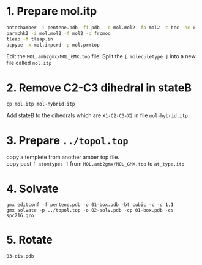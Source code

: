 # 1. Prepare mol.itp
```bash
antechamber -i pentene.pdb -fi pdb  -o mol.mol2 -fo mol2 -c bcc -nc 0
parmchk2 -i mol.mol2 -f mol2 -o frcmod
tleap -f tleap.in
acpype -x mol.inpcrd -p mol.prmtop 
```
Edit the `MOL.amb2gmx/MOL_GMX.top` file. Split the `[ moleculetype ]` into a new file called `mol.itp`
# 2. Remove C2-C3 dihedral in stateB
```
cp mol.itp mol-hybrid.itp
```
Add stateB to the dihedrals which are `X1-C2-C3-X2` in file `mol-hybrid.itp`

# 3. Prepare `../topol.top`
copy a templete from another amber top file.  
copy past `[ atomtypes ]` from `MOL.amb2gmx/MOL_GMX.top` to `at_type.itp` 

# 4. Solvate
```
gmx editconf -f pentene.pdb -o 01-box.pdb -bt cubic -c -d 1.1
gmx solvate -p ../topol.top -o 02-solv.pdb -cp 01-box.pdb -cs spc216.gro
```

# 5. Rotate
`03-cis.pdb`  
